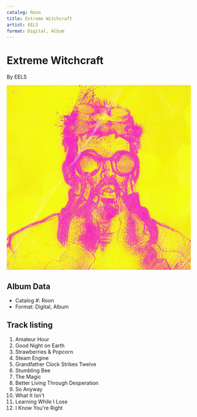 ```yaml
---
catalog: Roon
title: Extreme Witchcraft
artist: EELS
format: Digital, Album
---
```


# Extreme Witchcraft

By EELS

![](../../assets/albumcovers/EELS-Extreme_Witchcraft.png)

## Album Data

- Catalog #: Roon
- Format: Digital, Album


## Track listing


1. Amateur Hour
2. Good Night on Earth
3. Strawberries & Popcorn
4. Steam Engine
5. Grandfather Clock Strikes Twelve
6. Stumbling Bee
7. The Magic
8. Better Living Through Desperation
9. So Anyway
10. What It Isn't
11. Learning While I Lose
12. I Know You're Right

